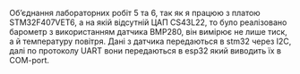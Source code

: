 Обʼєднання лабораторних робіт 5 та 6, так як я працюю з платою STM32F407VET6, а на якій відсутній ЦАП CS43L22, то було реалізовано барометр з використанням датчика BMP280, він вимірює не лише тиск, а й  температуру повітря. Дані з датчика передаються в stm32 через I2C, далі по протоколу UART вони передаються в esp32 який виводить їх в COM-port.
